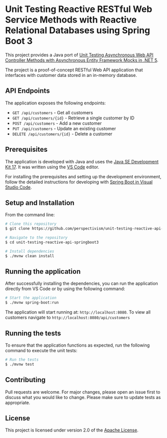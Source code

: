 # Unit Testing Reactive RESTful Web Service Methods with Reactive Relational Databases using Spring Boot 3
This project provides a Java port of [Unit Testing Asynchronous Web API Controller Methods with Asynchronous Entity Framework Mocks in .NET 5](https://github.com/perspectivism/unit-testing-api-ef-net5). 

The project is a proof-of-concept RESTful Web API application that interfaces with customer data stored in an in-memory database.

## API Endpoints
The application exposes the following endpoints:

* `GET /api/customers` - Get all customers
* `GET /api/customers/{id}` - Retrieve a single customer by ID
* `POST /api/customers` - Add a new customer
* `PUT /api/customers` - Update an existing customer
* `DELETE /api/customers/{id}` - Delete a customer

## Prerequisites
The application is developed with Java and uses the [Java SE Development Kit 17](https://www.oracle.com/java/technologies/downloads/). It was written using the [VS Code](https://code.visualstudio.com/) editor.

For installing the prerequisites and setting up the development environment, follow the detailed instructions for developing with [Spring Boot in Visual Studio Code](https://code.visualstudio.com/docs/java/java-spring-boot).

## Setup and Installation
From the command line:

```bash
# Clone this repository
$ git clone https://github.com/perspectivism/unit-testing-reactive-api-springboot3.git

# Navigate to the repository
$ cd unit-testing-reactive-api-springboot3

# Install dependencies
$ ./mvnw clean install
```

## Running the application
After successfully installing the dependencies, you can run the application directly from VS Code or by using the following command:

```bash
# Start the application
$ ./mvnw spring-boot:run
```

The application will start running at: `http://localhost:8080`. To view all customers navigate to `http://localhost:8080/api/customers`

## Running the tests
To ensure that the application functions as expected, run the following command to execute the unit tests:

```bash
# Run the tests
$ ./mvnw test
```

## Contributing
Pull requests are welcome. For major changes, please open an issue first to discuss what you would like to change. Please make sure to update tests as appropriate.

## License
This project is licensed under version 2.0 of the [Apache License](https://www.apache.org/licenses/LICENSE-2.0).